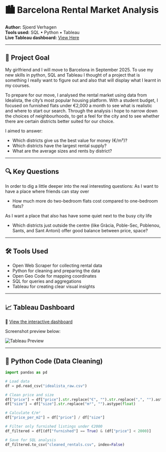 # 🏙️ Barcelona Rental Market Analysis

**Author:** Sjoerd Verhagen  
**Tools used:** SQL • Python • Tableau  
**Live Tableau dashboard:** [View Here](https://public.tableau.com/views/YOUR-DASHBOARD-LINK)

---

## 🎯 Project Goal

My girlfriend and I will move to Barcelona in September 2025. To use my new skills in python, SQL and Tableau I thought of a project that is something I really want to figure out and also that will display what I learnt in my courses. 

To prepare for our move, I analysed the rental market using data from Idealista, the city’s most popular housing platform. With a student budget, I focused on furnished flats under €2,000 a month to see what is realistic and where to start our search. Through the analysis i hope to narrow down the choices of neighbourhoods, to get a feel for the city and to see whether there are certain districts better suited for our choice.

I aimed to answer:
- Which districts give us the best value for money (€/m²)?
- Which districts have the largest rental supply? 
- What are the average sizes and rents by district?


---

## 🔍 Key Questions

In order to dig a little deeper into the real interesting questions:
As I want to have a place where friends can stay over  
- How much more do two-bedroom flats cost compared to one-bedroom flats?

As I want a place that also has have some quiet next to the busy city life 
- Which districts just outside the centre (like Gràcia, Poble-Sec, Poblenou, Sants, and Sant Antoni) offer good balance between price, space?


---

## 🛠️ Tools Used

- Open Web Scraper for collecting rental data
- Python for cleaning and preparing the data
- Open Geo Code for mapping coordinates
- SQL for queries and aggregations
- Tableau for creating clear visual insights

---

## 📈 Tableau Dashboard

🔗 [View the interactive dashboard](https://public.tableau.com/views/YOUR-DASHBOARD-LINK)

Screenshot preview below:

![Tableau Preview](images/tableau-preview.png) <!-- optional screenshot -->

---

## 🐍 Python Code (Data Cleaning)

```python
import pandas as pd

# Load data
df = pd.read_csv("idealista_raw.csv")

# Clean price and size
df["price"] = df["price"].str.replace("€", "").str.replace(",", "").astype(float)
df["size"] = df["size"].str.replace("m²", "").astype(float)

# Calculate €/m²
df["price_per_m2"] = df["price"] / df["size"]

# Filter only furnished listings under €2000
df_filtered = df[(df["furnished"] == True) & (df["price"] < 2000)]

# Save for SQL analysis
df_filtered.to_csv("cleaned_rentals.csv", index=False)
